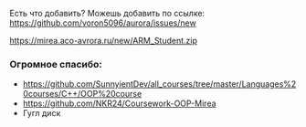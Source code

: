 Есть что добавить? Можешь добавить по ссылке: https://github.com/voron5096/aurora/issues/new

https://mirea.aco-avrora.ru/new/ARM_Student.zip

### Огромное спасибо:
- https://github.com/SunnyientDev/all_courses/tree/master/Languages%20courses/C++/OOP%20course
- https://github.com/NKR24/Coursework-OOP-Mirea
- Гугл диск

